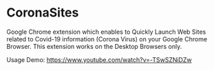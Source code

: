 # CoronaSites
Google Chrome extension which enables to Quickly Launch Web Sites related to Covid-19 information (Corona Virus) on your Google Chrome Browser. This extension works on the Desktop Browsers only.

Usage Demo: https://www.youtube.com/watch?v=-TSwSZNiDZw
